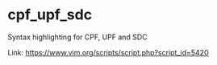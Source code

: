 # cpf_upf_sdc

Syntax highlighting for CPF, UPF and SDC

Link: https://www.vim.org/scripts/script.php?script_id=5420
